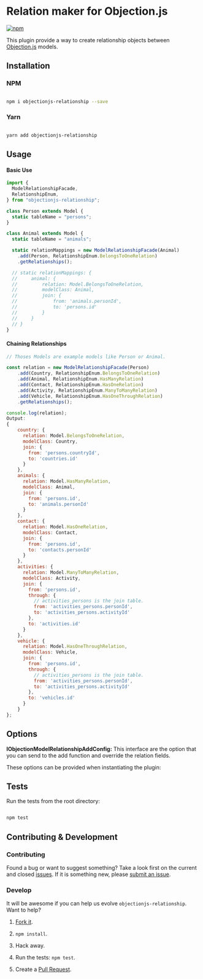 # Relation maker for Objection.js

[![npm](https://img.shields.io/npm/v/objectionjs-relationship.svg?style=flat-square)](https://npmjs.org/package/objectionjs-relationship)

This plugin provide a way to create relationship objects between [Objection.js](https://github.com/Vincit/objection.js/) models.

## Installation

### NPM

```sh

npm i objectionjs-relationship --save

```

### Yarn

```sh

yarn add objectionjs-relationship

```

## Usage

#### Basic Use

```js
import {
  ModelRelationshipFacade,
  RelationshipEnum,
} from "objectionjs-relationship";

class Person extends Model {
  static tableName = "persons";
}

class Animal extends Model {
  static tableName = "animals";

  static relationMappings = new ModelRelationshipFacade(Animal)
    .add(Person, RelationshipEnum.BelongsToOneRelation)
    .getRelationships();

  // static relationMappings: {
  //     animal: {
  //         relation: Model.BelongsToOneRelation,
  //         modelClass: Animal,
  //         join: {
  //             from: 'animals.personId',
  //             to: 'persons.id'
  //         }
  //     }
  // }
}
```

#### Chaining Relationships

```js
// Thoses Models are example models like Person or Animal.

const relation = new ModelRelationshipFacade(Person)
    .add(Country, RelationshipEnum.BelongsToOneRelation)
    .add(Animal, RelationshipEnum.HasManyRelation)
    .add(Contact, RelationshipEnum.HasOneRelation)
    .add(Activity, RelationshipEnum.ManyToManyRelation)
    .add(Vehicle, RelationshipEnum.HasOneThroughRelation)
    .getRelationships();

console.log(relation);
Output:
{
    country: {
      relation: Model.BelongsToOneRelation,
      modelClass: Country,
      join: {
        from: 'persons.countryId',
        to: 'countries.id'
      }
    },
    animals: {
      relation: Model.HasManyRelation,
      modelClass: Animal,
      join: {
        from: 'persons.id',
        to: 'animals.personId'
      }
    },
    contact: {
      relation: Model.HasOneRelation,
      modelClass: Contact,
      join: {
        from: 'persons.id',
        to: 'contacts.personId'
      }
    },
    activities: {
      relation: Model.ManyToManyRelation,
      modelClass: Activity,
      join: {
        from: 'persons.id',
        through: {
          // activities_persons is the join table.
          from: 'activities_persons.personId',
          to: 'activities_persons.activityId'
        },
        to: 'activities.id'
      }
    },
    vehicle: {
      relation: Model.HasOneThroughRelation,
      modelClass: Vehicle,
      join: {
        from: 'persons.id',
        through: {
          // activities_persons is the join table.
          from: 'activities_persons.personId',
          to: 'activities_persons.activityId'
        },
        to: 'vehicles.id'
      }
    }
};

```

## Options

**IObjectionModelRelationshipAddConfig:** This interface are the option that you can send to the add function and override the relation fields.

These options can be provided when instantiating the plugin:

## Tests

Run the tests from the root directory:

```sh

npm test

```

## Contributing & Development

### Contributing

Found a bug or want to suggest something? Take a look first on the current and closed [issues](https://github.com/valiulab-core/objectionjs-relationship/issues). If it is something new, please [submit an issue](https://github.com/valiulab-core/objectionjs-relationship/issues/new).

### Develop

It will be awesome if you can help us evolve `objectionjs-relationship`. Want to help?

1. [Fork it](https://github.com/valiulab-core/objectionjs-relationship).

2. `npm install`.

3. Hack away.

4. Run the tests: `npm test`.

5. Create a [Pull Request](https://github.com/valiulab-core/objectionjs-relationship/compare).
